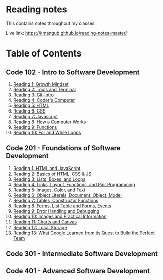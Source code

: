 # Reading notes

This contains notes throughout my classes. 

Live link: https://kmangub.github.io/reading-notes-master/

<!-- **102** Reading Notes can be found [here.](https://kmangub.github.io/reading-notes/) -->

# Table of Contents

## Code 102 - Intro to Software Development

1. [Reading 1: Growth Mindset](102/growth-mindset.md)
2. [Reading 2: Tools and Terminal](102/tools-terminal.md)
3. [Reading 3: Git-Intro](102/Git-Intro.md)
4. [Reading 4: Coder's Computer](102/coders-computer.md)
5. [Reading 5: HTML](102/html.md)
6. [Reading 6: CSS](102/css-notes.md)
7. [Reading 7: Javascript](102/javascript-notes.md)
8. [Reading 8: How a Computer Works](102/how-computer-works.md)
9. [Reading 9: Functions](102/function-notes.md)
10. [Reading 10: For and While Loops](102/loops-notes.md)

## Code 201 - Foundations of Software Development

1. [Reading 1: HTML and JavaScript](201/class-01.md)
2. [Reading 2: Basics of HTML, CSS & JS](201/class-02.md)
3. [Reading 3: Lists, Boxes, and Loops](201/class-03.md)
4. [Reading 4: Links, Layout, Functions, and Pair Programming](201/class-04.md)
5. [Reading 5: Images, Color, and Text](201/class-05.md)
6. [Reading 6: Object Literals, Document, Object, Model](201/class-06.md)
7. [Reading 7: Tables, Constructor Functions](201/class-07.md)
8. [Reading 8: Forms, List Table and Forms, Events](201/class-08.md) 
9. [Reading 9: Error Handling and Debugging](201/class-09.md)
10. [Reading 10: Images and Practical Information](201/class-10.md)
11. [Reading 11: Charts and Canvas](201/class-11.md)
12. [Reading 12: Local Storage](201/class-12.md)
13. [Reading 13: What Google Learned from its Quest to Build the Perfect Team](201/class-13.md)

## Code 301 - Intermediate Software Development

## Code 401 - Advanced Software Development
